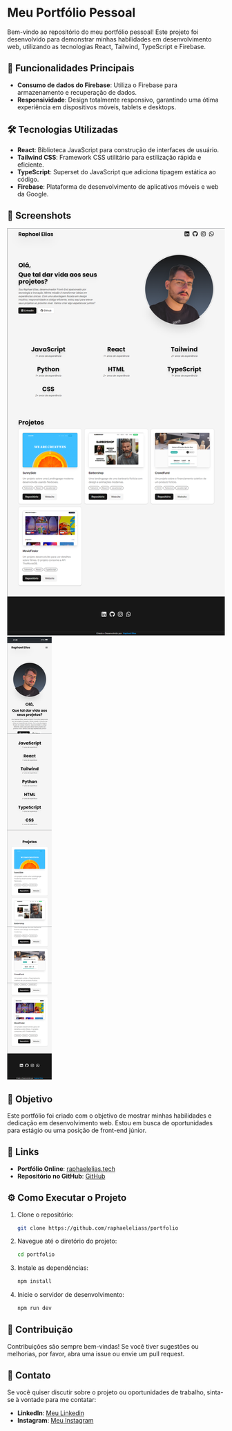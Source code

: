 # Meu Portfólio Pessoal

Bem-vindo ao repositório do meu portfólio pessoal! Este projeto foi desenvolvido para demonstrar minhas habilidades em desenvolvimento web, utilizando as tecnologias React, Tailwind, TypeScript e Firebase.

## 🚀 Funcionalidades Principais

- **Consumo de dados do Firebase**: Utiliza o Firebase para armazenamento e recuperação de dados.
- **Responsividade**: Design totalmente responsivo, garantindo uma ótima experiência em dispositivos móveis, tablets e desktops.

## 🛠️ Tecnologias Utilizadas

- **React**: Biblioteca JavaScript para construção de interfaces de usuário.
- **Tailwind CSS**: Framework CSS utilitário para estilização rápida e eficiente.
- **TypeScript**: Superset do JavaScript que adiciona tipagem estática ao código.
- **Firebase**: Plataforma de desenvolvimento de aplicativos móveis e web da Google.

## 📸 Screenshots

![Desktop](./public/desktop_screenshot.png)
![Mobile](./public/mobile_screenshot.png)


## 💼 Objetivo

Este portfólio foi criado com o objetivo de mostrar minhas habilidades e dedicação em desenvolvimento web. Estou em busca de oportunidades para estágio ou uma posição de front-end júnior.

## 🔗 Links

- **Portfólio Online**: [raphaelelias.tech](https://raphaelelias.tech)
- **Repositório no GitHub**: [GitHub](https://github.com/raphaeleliass/portfolio)

## ⚙️ Como Executar o Projeto

1. Clone o repositório:
    ```sh
    git clone https://github.com/raphaeleliass/portfolio
    ```
2. Navegue até o diretório do projeto:
    ```sh
    cd portfolio
    ```
3. Instale as dependências:
    ```sh
    npm install
    ```
4. Inicie o servidor de desenvolvimento:
    ```sh
    npm run dev
    ```

## 🤝 Contribuição

Contribuições são sempre bem-vindas! Se você tiver sugestões ou melhorias, por favor, abra uma issue ou envie um pull request.

## 📧 Contato

Se você quiser discutir sobre o projeto ou oportunidades de trabalho, sinta-se à vontade para me contatar:
- **LinkedIn**: [Meu Linkedin](https://linkedin.com/in/seuperfil/)
- **Instagram**: [Meu Instagram](https://instagram.com/raphaeleliass)
